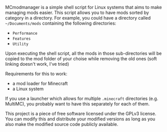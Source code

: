 MCmodmanager is a simple shell script for Linux systems that aims to make managing mods easier. This script allows you to have mods sorted by category in a directory.
For example, you could have a directory called ```~/Documents/mods``` containing the following directories:
- ```Performance```
- ```Features```
- ```Utility```

Upon executing the shell script, all the mods in those sub-directories will be copied to the mod folder of your choise
while removing the old ones (soft linking doesn't work, I've tried)

Requirements for this to work:
- a mod loader for Minecraft
- a Linux system

If you use a launcher which allows for multiple ```.minecraft``` directories (e.g. MultiMC), you probably want to have this separately for each of them.

This project is a piece of free software licensed under the GPLv3 license. You can modify this and distribute your modified versions as long as you
also make the modified source code publicly available.
